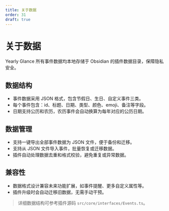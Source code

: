 ```yaml
---
title: 关于数据
order: 31
draft: true
---
```


# 关于数据

Yearly Glance 所有事件数据均本地存储于 Obsidian 的插件数据目录，保障隐私安全。

## 数据结构

- 事件数据采用 JSON 格式，包含节假日、生日、自定义事件三类。
- 每个事件包含：id、标题、日期、类型、颜色、emoji、备注等字段。
- 日期支持公历和农历，农历事件会自动换算为每年对应的公历日期。

## 数据管理

- 支持一键导出全部事件数据为 JSON 文件，便于备份和迁移。
- 支持从 JSON 文件导入事件，批量恢复或迁移数据。
- 插件自动处理数据去重和格式校验，避免重复或异常数据。

## 兼容性

- 数据格式设计兼容未来功能扩展，如事件提醒、更多自定义属性等。
- 插件升级时会自动迁移旧数据，无需手动干预。

> 详细数据结构可参考插件源码 `src/core/interfaces/Events.ts`。